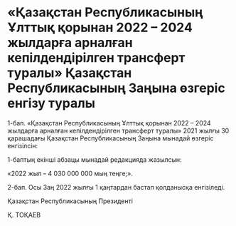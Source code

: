 # «Қазақстан Республикасының Ұлттық қорынан 2022 – 2024 жылдарға арналған кепілдендірілген трансферт туралы» Қазақстан Республикасының Заңына өзгеріс енгізу туралы

1-бап. «Қазақстан Республикасының Ұлттық қорынан 2022 – 2024 жылдарға арналған кепілдендірілген трансферт туралы» 2021 жылғы 30 қарашадағы Қазақстан Республикасының Заңына мынадай өзгеріс енгізілсін:

1-баптың екінші абзацы мынадай редакцияда жазылсын:

«2022 жыл – 4 030 000 000 мың теңге;».

2-бап. Осы Заң 2022 жылғы 1 қаңтардан бастап қолданысқа енгізіледі.

Қазақстан Республикасының Президенті

Қ. ТОҚАЕВ

